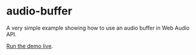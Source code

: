 audio-buffer
============

A very simple example showing how to use an audio buffer in Web Audio API.

[Run the demo live](http://mdn.github.io/audio-buffer/).
